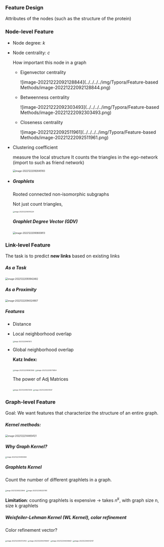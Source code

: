 ### Feature Design

Attributes of the nodes (such as the structure of the protein)

### Node-level Feature

- Node degree: $k$ 

- Node centrality: $c$

  How important this node in a graph

  - Eigenvector centrality

    ![image-20221222092128844](../../../../img/Typora/Feature-based Methods/image-20221222092128844.png)

  - Betweenness centrality

    ![image-20221222092303493](../../../../img/Typora/Feature-based Methods/image-20221222092303493.png)

  - Closeness centrality

    ![image-20221222092511961](../../../../img/Typora/Feature-based Methods/image-20221222092511961.png)

- Clustering coefficient

  measure the local structure
  It counts the triangles in the ego-network (import to such as friend network)

  <img src="../../../../img/Typora/Feature-based Methods/image-20221222092845183.png" alt="image-20221222092845183" style="zoom:50%;" />

- ##### Graphlets

  Rooted connected non-isomorphic subgraphs

  Not just count triangles,

  <img src="../../../../img/Typora/Feature-based Methods/image-20221222093155224.png" alt="image-20221222093155224" style="zoom:33%;" />

  ##### Graphlet Degree Vector (GDV)

  <img src="../../../../img/Typora/Feature-based Methods/image-20221222093600813.png" alt="image-20221222093600813" style="zoom:50%;" />

### Link-level Feature

The task is to predict **new links** based on existing links

##### As a Task

<img src="../../../../img/Typora/Feature-based Methods/image-20221222093942482.png" alt="image-20221222093942482" style="zoom:50%;" />

##### As a Proximity

<img src="../../../../img/Typora/Feature-based Methods/image-20221222094324907.png" alt="image-20221222094324907" style="zoom:50%;" />

##### Features

- Distance

- Local neighborhood overlap

  <img src="../../../../img/Typora/Feature-based Methods/image-20221222094611672.png" alt="image-20221222094611672" style="zoom:30%;" />

- Global neighborhood overlap

  **Katz Index:**

  <img src="../../../../img/Typora/Feature-based Methods/image-20221222095803566.png" alt="image-20221222095803566" style="zoom:33%;" />

  <img src="../../../../img/Typora/Feature-based Methods/image-20221222095718954.png" alt="image-20221222095718954" style="zoom:33%;" />

  The power of Adj Matrices

  <img src="../../../../img/Typora/Feature-based Methods/image-20221222095013938.png" alt="image-20221222095013938" style="zoom:30%;" />

  <img src="../../../../img/Typora/Feature-based Methods/image-20221222095315587.png" alt="image-20221222095315587" style="zoom:30%;" />

### Graph-level Feature

Goal: We want features that characterize the structure of an entire graph.

##### Kernel methods:

<img src="../../../../img/Typora/Feature-based Methods/image-20221222144654121.png" alt="image-20221222144654121" style="zoom:50%;" />

##### Why Graph Kernel?

<img src="../../../../img/Typora/Feature-based Methods/image-20221222144954984.png" alt="image-20221222144954984" style="zoom:33%;" />

##### Graphlets Kernel

Count the number of different graphlets in a graph.

<img src="../../../../img/Typora/Feature-based Methods/image-20221223092229944.png" alt="image-20221223092229944" style="zoom:30%;" />

<img src="../../../../img/Typora/Feature-based Methods/image-20221223092257910.png" alt="image-20221223092257910" style="zoom:33%;" />

**Limitation**: counting graphlets is expensive -> takes $n^k$, with graph size n, size k graphlets

##### Weisfeiler-Lehman Kernel (WL Kernel), color refinement

Color refinement vector?

<img src="../../../../img/Typora/Feature-based Methods/image-20221223093733763.png" alt="image-20221223093733763" style="zoom:33%;" />

<img src="../../../../img/Typora/Feature-based Methods/image-20221223093749847.png" alt="image-20221223093749847" style="zoom:33%;" />



<img src="../../../../img/Typora/Feature-based Methods/image-20221223093308821.png" alt="image-20221223093308821" style="zoom:33%;" />

<img src="../../../../img/Typora/Feature-based Methods/image-20221223093512107.png" alt="image-20221223093512107" style="zoom:33%;" />










